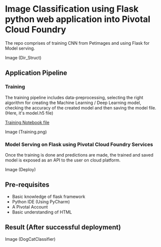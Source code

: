 # Image Classification using Flask python web application into Pivotal Cloud Foundry 

The repo comprises of training CNN from Petimages and using Flask for Model serving.

Image (Dir_Struct) 

## Application Pipeline 

### Training

The training pipeline includes data-preprocessing, selecting the right algorithm for creating the Machine Learning / Deep Learning model, checking the accuracy of the created model and then saving the model file. (Here, it's model.h5 file)

[Training Notebook file](cnn.py)

Image (Training.png)


### Model Serving on Flask using Pivotal Cloud Foundry Services 
Once the training is done and predictions are made, the trained and saved model is exposed as an API to the user on cloud platform. 

Image (Deploy) 

## Pre-requisites
- Basic knowledge of flask framework
- Python IDE (Using PyCharm) 
- A Pivotal Account 
- Basic understanding of HTML 

## Result (After successful deployment) 

Image (DogCatClassifier) 



